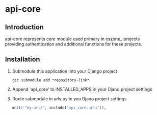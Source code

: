 api-core
========

Introduction
------

api-core represents core module used primary in eszone_ projects providing authentication and additional functions for
these projects.

Installation
------

1. Submodule this application into your Django project

   `git submodule add *repository-link*`

2. Append 'api_core' to INSTALLED_APPS in your Djano project settings

3. Route submodule in urls.py in you Djano project settings

```python
   url(r'^my-url/', include('api_core.urls')),
```